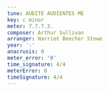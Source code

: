 ```yaml
---
tune: AUDITE AUDIENTES ME
key: c minor
meter: 7.7.7.3.
composer: Arthur Sullivan
arranger: Harriet Beecher Stowe
year: '-'
anacrusis: 0
meter_error: '0'
time_signature: 4/4
meterError: 0
timeSignature: 4/4
---
```

